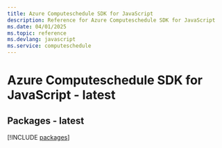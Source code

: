 ```yaml
---
title: Azure Computeschedule SDK for JavaScript
description: Reference for Azure Computeschedule SDK for JavaScript
ms.date: 04/01/2025
ms.topic: reference
ms.devlang: javascript
ms.service: computeschedule
---
```

# Azure Computeschedule SDK for JavaScript - latest
## Packages - latest
[!INCLUDE [packages](computeschedule-index.md)]